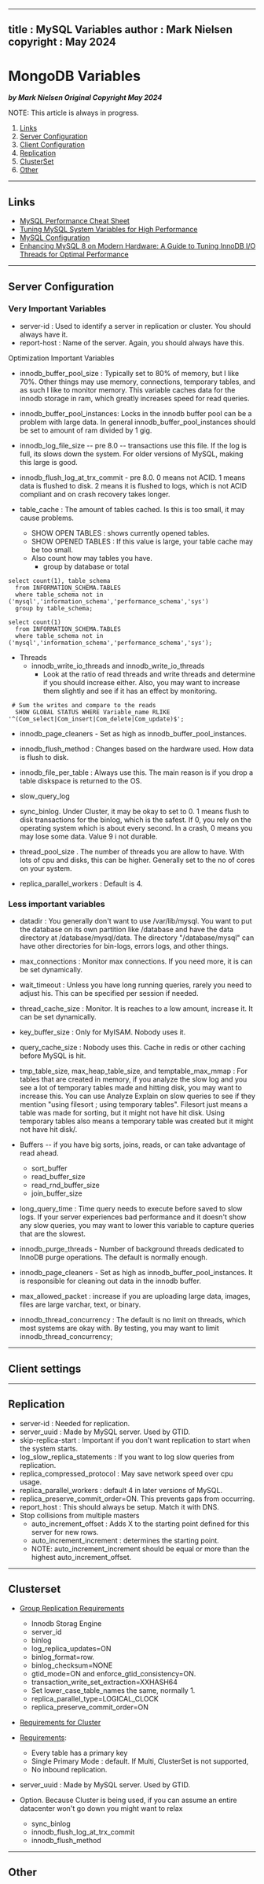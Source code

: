  
---
title : MySQL Variables
author : Mark Nielsen  
copyright : May 2024  
---


MongoDB Variables
==============================

_**by Mark Nielsen
Original Copyright May 2024**_


NOTE: This article is always in progress.

1. [Links](#links)
2. [Server Configuration](#s)
3. [Client Configuration](#c)
4. [Replication](#r)
5. [ClusterSet](#cluster)
6. [Other](#other)

* * *
<a name=Links></a>Links
-----
* [MySQL Performance Cheat Sheet](https://severalnines.com/blog/mysql-performance-cheat-sheet/)
* [Tuning MySQL System Variables for High Performance](https://geekflare.com/mysql-performance-tuning/)
* [MySQL Configuration](https://releem.com/docs/mysql-performance-tuning/mysql-configuration)
* [Enhancing MySQL 8 on Modern Hardware: A Guide to Tuning InnoDB I/O Threads for Optimal Performance](https://minervadb.xyz/tuning-mysql-innodb-io-threads-for-optimal-performance/#:~:text=1.,innodb_read_io_threads%20and%20innodb_write_io_threads%20to%204.)

* * *
<a name=s>Server Configuration</a>
-----

### Very Important Variables
* server-id : Used to identify a server in replication or cluster. You should always have it.
* report-host : Name of the server. Again, you should always have this.

Optimization Important Variables
* innodb_buffer_pool_size : Typically set to 80% of memory, but I like 70%. Other things may use memory, connections, temporary tables, and as such I like to monitor memory. This variable
caches data for the innodb storage in ram, which greatly increases speed for read queries. 
* innodb_buffer_pool_instances: Locks in the innodb buffer pool can be a problem with large data. In general innodb_buffer_pool_instances should be set to amount of ram divided by 1 gig.
* innodb_log_file_size -- pre 8.0 -- transactions use this file. If the log is full, its slows down the system. For older versions of MySQL, making this large is good.
* innodb_flush_log_at_trx_commit - pre 8.0. 0 means not ACID. 1 means data is flushed to disk. 2 means it is flushed to logs, which is not ACID compliant and on crash recovery takes longer. 


* table_cache : The amount of tables cached. Is this is too small, it may cause problems. 
    * SHOW OPEN TABLES : shows currently opened tables.
    * SHOW OPENED TABLES : If this value is large, your table cache may be too small.
    * Also count how may tables you have. 
        * group by database or total
```
select count(1), table_schema
  from INFORMATION_SCHEMA.TABLES
  where table_schema not in ('mysql','information_schema','performance_schema','sys')
  group by table_schema;

select count(1)
  from INFORMATION_SCHEMA.TABLES
  where table_schema not in ('mysql','information_schema','performance_schema','sys');
```
* Threads
    * innodb_write_io_threads and  innodb_write_io_threads
         * Look at the ratio of read threads and write threads and determine if you should increase either. Also, you may want to increase them slightly and see if it has an effect by
	 monitoring.
```
 # Sum the writes and compare to the reads
  SHOW GLOBAL STATUS WHERE Variable_name RLIKE '^(Com_select|Com_insert|Com_delete|Com_update)$';
```
* innodb_page_cleaners - Set as high as innodb_buffer_pool_instances. 

* innodb_flush_method : Changes based on the hardware used. How data is flush to disk. 
* innodb_file_per_table : Always use this. The main reason is if you drop a table diskspace is returned to the OS.
* slow_query_log
* sync_binlog. Under Cluster, it may be okay to set to 0. 1 means flush to disk transactions for the binlog, which is the safest. If 0, you rely on the operating system which is about every second. In a crash, 0 means you may lose some data. Value 9 i not durable. 
* thread_pool_size . The number of threads you are allow to have. With lots of cpu and disks, this can be higher. Generally set to the no of cores on your system.
* replica_parallel_workers : Default is 4. 

### Less important variables
* datadir : You generally don't want to use /var/lib/mysql. You want to put the database on its own partition like /database and have the data directory at /database/mysql/data. The directory "/database/mysql" can have other directories for bin-logs, errors logs, and other things.


*  max_connections   : Monitor max connections. If you need more, it is can be set dynamically. 
*  wait_timeout      : Unless you have long running queries, rarely you need to adjust his. This can be specified per session if needed. 
*  thread_cache_size : Monitor. It is reaches to a low amount, increase it. It can be set dynamically. 
*  key_buffer_size   : Only for MyISAM. Nobody uses it. 
*  query_cache_size  : Nobody uses this. Cache in redis or other caching before MySQL is hit. 
*  tmp_table_size, max_heap_table_size, and temptable_max_mmap   : For tables that are created in memory, if you analyze the slow log and you see a lot of temporary tables made and hitting disk, you may want to increase this. You can use Analyze Explain on slow queries to see if they mention "using filesort ; using temporary tables". Filesort just means a table
was made for sorting, but it might not have hit disk. Using temporary tables also means a temporary table was created but it might not have hit disk/. 
* Buffers -- if you have big sorts, joins, reads, or can take advantage of read ahead.
   * sort_buffer
   * read_buffer_size
   * read_rnd_buffer_size
   * join_buffer_size
* long_query_time : Time query needs to execute before saved to slow logs. If your server experiences bad performance and it doesn't show any slow queries, you may want to lower this variable to capture queries that are the slowest. 
* innodb_purge_threads - Number of background threads dedicated to InnoDB purge operations. The default is normally enough. 
* innodb_page_cleaners - Set as high as innodb_buffer_pool_instances. It is responsible for cleaning out data in the innodb buffer. 
* max_allowed_packet : increase if you are uploading large data, images, files are large varchar, text, or binary. 
* innodb_thread_concurrency : The default is no limit on threads, which most systems are okay with. By testing, you may want to limit innodb_thread_concurrency;

* * *
<a name=c>Client settings</a>
-----



* * *
<a name=s>Replication</a>
-----
* server-id : Needed for replication.
* server_uuid : Made by MySQL server. Used by GTID. 
* skip-replica-start : Important if you don't  want replication to start when the system starts. 
* log_slow_replica_statements : If you want to log slow queries from replication.
* replica_compressed_protocol : May save network speed over cpu usage.
* replica_parallel_workers :  default 4 in later versions of MySQL. 
*  replica_preserve_commit_order=ON. This prevents gaps from occurring.
* report_host : This should always be setup. Match it with DNS.
* Stop collisions from multiple masters
   * auto_increment_offset : Adds X to the starting point defined for this server for new rows. 
   * auto_increment_increment : determines the starting point. 
   * NOTE: auto_increment_increment should be equal or more than the highest auto_increment_offset.

* * *
<a name=s>Clusterset</a>
-----
* [Group Replication Requirements](https://dev.mysql.com/doc/refman/8.0/en/group-replication-requirements.html)
    * Innodb Storag Engine
    * server_id
    * binlog
    * log_replica_updates=ON
    * binlog_format=row.
    * binlog_checksum=NONE
    * gtid_mode=ON and enforce_gtid_consistency=ON. 
    * transaction_write_set_extraction=XXHASH64 
    * Set lower_case_table_names the same, normally 1.
    * replica_parallel_type=LOGICAL_CLOCK
    * replica_preserve_commit_order=ON

* [Requirements for Cluster](https://dev.mysql.com/doc/mysql-shell/8.0/en/mysql-innodb-cluster-requirements.html)

* [Requirements](https://dev.mysql.com/doc/mysql-shell/8.0/en/innodb-clusterset-requirements.html):
    * Every table has a primary key
    * Single Primary Mode : default. If Multi, ClusterSet is not supported,
    * No inbound replication. 

* server_uuid : Made by MySQL server. Used by GTID. 

* Option. Because Cluster is being used, if you can assume an entire datacenter won't go down you might want to relax
    * sync_binlog
    * innodb_flush_log_at_trx_commit
    * innodb_flush_method    

* * *
<a name=o>Other</a>
-----
